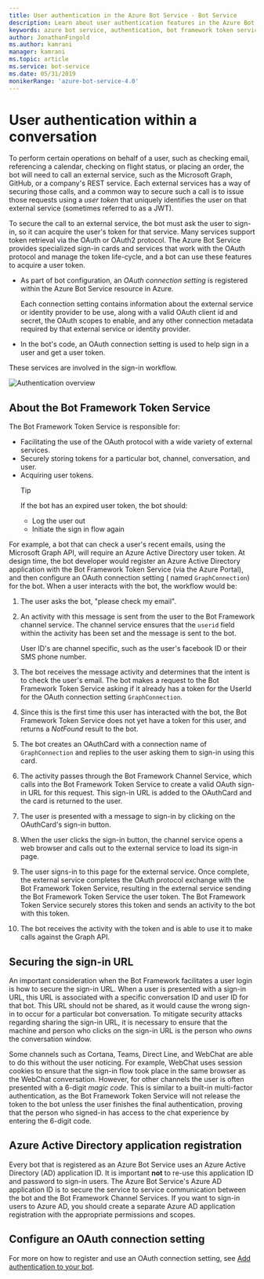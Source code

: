 ```yaml
---
title: User authentication in the Azure Bot Service - Bot Service
description: Learn about user authentication features in the Azure Bot Service.
keywords: azure bot service, authentication, bot framework token service
author: JonathanFingold
ms.author: kamrani
manager: kamrani
ms.topic: article
ms.service: bot-service
ms.date: 05/31/2019
monikerRange: 'azure-bot-service-4.0'
---
```


# User authentication within a conversation

To perform certain operations on behalf of a user, such as checking email, referencing a calendar, checking on flight status, or placing an order, the bot will need to call an external service, such as the Microsoft Graph, GitHub, or a company's REST service.
Each external services has a way of securing those calls, and a common way to secure such a call is to issue those requests using a _user token_ that uniquely identifies the user on that external service (sometimes referred to as a JWT).

To secure the call to an external service, the bot must ask the user to sign-in, so it can acquire the user's token for that service.
Many services support token retrieval via the OAuth or OAuth2 protocol.
The Azure Bot Service provides specialized sign-in cards and services that work with the OAuth protocol and manage the token life-cycle, and a bot can use these features to acquire a user token.

- As part of bot configuration, an _OAuth connection setting_ is registered within the Azure Bot Service resource in Azure.

    Each connection setting contains information about the external service or identity provider to be use, along with a valid OAuth client id and secret, the OAuth scopes to enable, and any other connection metadata required by that external service or identity provider.

- In the bot's code, an OAuth connection setting is used to help sign in a user and get a user token.

These services are involved in the sign-in workflow.

![Authentication overview](./media/bot-builder-concept-authentication.png)

## About the Bot Framework Token Service

The Bot Framework Token Service is responsible for:

- Facilitating the use of the OAuth protocol with a wide variety of external services.
- Securely storing tokens for a particular bot, channel, conversation, and user.
- Acquiring user tokens.
    > [!TIP]
    > If the bot has an expired user token, the bot should:
    >    - Log the user out
    >    - Initiate the sign in flow again

For example, a bot that can check a user's recent emails, using the Microsoft Graph API, will require an Azure Active Directory user token. At design time, the bot developer would register an Azure Active Directory application with the Bot Framework Token Service (via the Azure Portal), and then configure an OAuth connection setting ( named `GraphConnection`) for the bot. When a user interacts with the bot, the workflow would be:

1. The user asks the bot, "please check my email".
1. An activity with this message is sent from the user to the Bot Framework channel service. The channel service ensures that the `userid` field within the activity has been set and the message is sent to the bot.

    User ID's are channel specific, such as the user's facebook ID or their SMS phone number.

1. The bot receives the message activity and determines that the intent is to check the user's email. The bot makes a request to the Bot Framework Token Service asking if it already has a token for the UserId for the OAuth connection setting `GraphConnection`.
1. Since this is the first time this user has interacted with the bot, the Bot Framework Token Service does not yet have a token for this user, and returns a _NotFound_ result to the bot.
1. The bot creates an OAuthCard with a connection name of `GraphConnection` and replies to the user asking them to sign-in using this card.
1. The activity passes through the Bot Framework Channel Service, which calls into the Bot Framework Token Service to create a valid OAuth sign-in URL for this request. This sign-in URL is added to the OAuthCard and the card is returned to the user.
1. The user is presented with a message to sign-in by clicking on the OAuthCard's sign-in button.
1. When the user clicks the sign-in button, the channel service opens a web browser and calls out to the external service to load its sign-in page.
1. The user signs-in to this page for the external service. Once complete, the external service completes the OAuth protocol exchange with the Bot Framework Token Service, resulting in the external service sending the Bot Framework Token Service the user token. The Bot Framework Token Service securely stores this token and sends an activity to the bot with this token.
1. The bot receives the activity with the token and is able to use it to make calls against the Graph API.

## Securing the sign-in URL

An important consideration when the Bot Framework facilitates a user login is how to secure the sign-in URL. When a user is presented with a sign-in URL, this URL is associated with a specific conversation ID and user ID for that bot. This URL should not be shared, as it would cause the wrong sign-in to occur for a particular bot conversation. To mitigate security attacks regarding sharing the sign-in URL, it is necessary to ensure that the machine and person who clicks on the sign-in URL is the person who _owns_ the conversation window.

Some channels such as Cortana, Teams, Direct Line, and WebChat are able to do this without the user noticing. For example, WebChat uses session cookies to ensure that the sign-in flow took place in the same browser as the WebChat conversation. However, for other channels the user is often presented with a 6-digit _magic code_. This is similar to a built-in multi-factor authentication, as the Bot Framework Token Service will not release the token to the bot unless the user finishes the final authentication, proving that the person who signed-in has access to the chat experience by entering the 6-digit code.

## Azure Active Directory application registration

Every bot that is registered as an Azure Bot Service uses an Azure Active Directory (AD) application ID. It is important **not** to re-use this application ID and password to sign-in users. The Azure Bot Service's Azure AD application ID is to secure the service to service communication between the bot and the Bot Framework Channel Services. If you want to sign-in users to Azure AD, you should create a separate Azure AD application registration with the appropriate permissions and scopes.

## Configure an OAuth connection setting

For more on how to register and use an OAuth connection setting, see [Add authentication to your bot](bot-builder-authentication.md).
